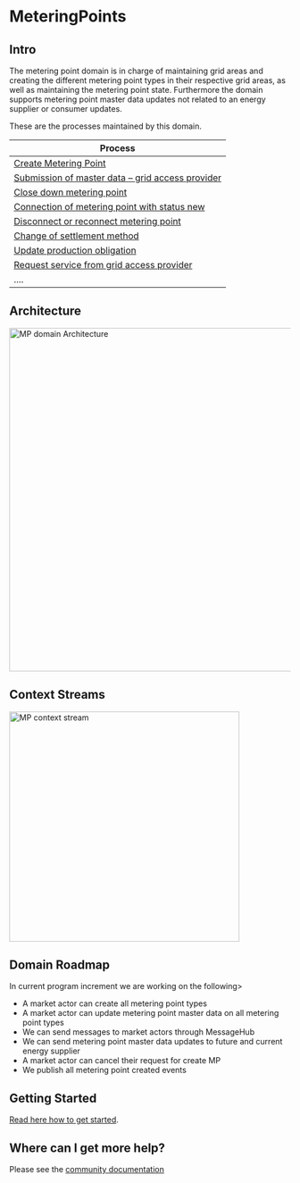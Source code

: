 # MeteringPoints

## Intro

The metering point domain is in charge of maintaining grid areas and creating the different metering point types in their respective grid areas, as well as maintaining the metering point state.
Furthermore the domain supports metering point master data updates not related to an energy supplier or consumer updates.

These are the processes maintained by this domain.

| Process                                                                      |
| ---------------------------------------------------------------------------- |
| [Create Metering Point](docs/business-processes/create-metering-point.md) |
| [Submission of master data – grid access provider](docs/business-processes/submission-of-master-data-grid-acess-provider.md)                |
| [Close down metering point](docs/business-processes/close-down-metering-point.md)                                               |
| [Connection of metering point with status new](docs/business-processes/connection-of-metering-point-with-status-new.md)                                             |
| [Disconnect or reconnect metering point](docs/business-processes/disconnect-or-reconnect-metering-point.md)                                                            |
| [Change of settlement method](docs/business-processes/change-of-settlement-method.md)                                                        |
| [Update production obligation](docs/business-processes/update-production-obligation.md)                                                              |
| [Request service from grid access provider](docs/business-processes/request-service-from-grid-access-provider.md)                             |
| ....                                                                         |

## Architecture

<img width="615" alt="MP domain Architecture" src="https://user-images.githubusercontent.com/25637982/117973312-87033780-b32c-11eb-9232-32c90cdb0fdb.PNG">

## Context Streams

<img width="412" alt="MP context stream" src="https://user-images.githubusercontent.com/25637982/114844794-6dc5a480-9ddb-11eb-9603-56d6c36a15af.PNG">

## Domain Roadmap

In current program increment we are working on the following>

* A market actor can create all metering point types
* A market actor can update metering point master data on all metering point types
* We can send messages to market actors through MessageHub
* We can send metering point master data updates to future and current energy supplier
* A market actor can cancel their request for create MP
* We publish all metering point created events

## Getting Started

[Read here how to get started](https://github.com/Energinet-DataHub/green-energy-hub/blob/main/docs/getting-started.md).

## Where can I get more help?

Please see the [community documentation](https://github.com/Energinet-DataHub/green-energy-hub/blob/main/COMMUNITY.md)
